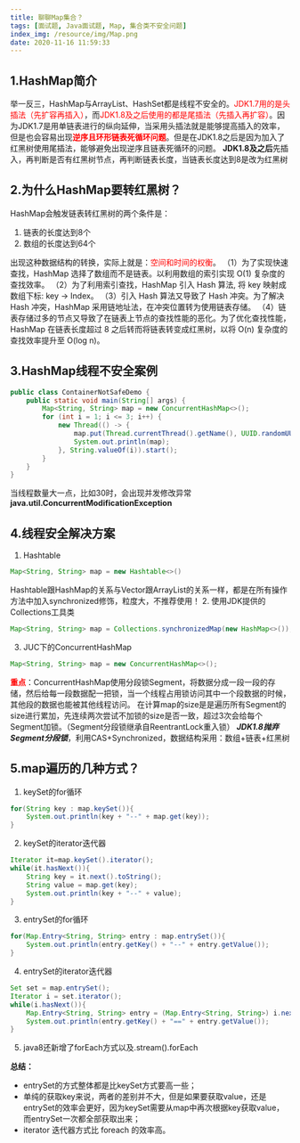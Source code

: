 ```yaml
---
title: 聊聊Map集合？
tags: [面试题, Java面试题, Map, 集合类不安全问题]
index_img: /resource/img/Map.png
date: 2020-11-16 11:59:33
---
```


## 1.HashMap简介
举一反三，HashMap与ArrayList、HashSet都是线程不安全的。<font color=#FF000>JDK1.7用的是头插法（先扩容再插入）</font>，而<font color=#FF000>JDK1.8及之后使用的都是尾插法（先插入再扩容）</font>。因为JDK1.7是用单链表进行的纵向延伸，当采用头插法就是能够提高插入的效率，但是也会容易出现<font color=#FF000>**逆序且环形链表死循环问题**</font>。但是在JDK1.8之后是因为加入了红黑树使用尾插法，能够避免出现逆序且链表死循环的问题。
**JDK1.8及之后**先插入，再判断是否有红黑树节点，再判断链表长度，当链表长度达到8是改为红黑树

## 2.为什么HashMap要转红黑树？
HashMap会触发链表转红黑树的两个条件是：
1. 链表的长度达到8个
2. 数组的长度达到64个

出现这种数据结构的转换，实际上就是：<font color=#FF000>空间和时间的权衡</font>。
（1）为了实现快速查找，HashMap 选择了数组而不是链表。以利用数组的索引实现 O(1) 复杂度的查找效率。
（2）为了利用索引查找，HashMap 引入 Hash 算法, 将 key 映射成数组下标: key -> Index。
（3）引入 Hash 算法又导致了 Hash 冲突。为了解决 Hash 冲突，HashMap 采用链地址法，在冲突位置转为使用链表存储。
（4）链表存储过多的节点又导致了在链表上节点的查找性能的恶化。为了优化查找性能，HashMap 在链表长度超过 8 之后转而将链表转变成红黑树，以将 O(n) 复杂度的查找效率提升至 O(log n)。

## 3.HashMap线程不安全案例
```java
public class ContainerNotSafeDemo {
    public static void main(String[] args) {
        Map<String, String> map = new ConcurrentHashMap<>();
        for (int i = 1; i <= 3; i++) {
            new Thread(() -> {
                map.put(Thread.currentThread().getName(), UUID.randomUUID().toString().substring(0 ,8));
                System.out.println(map);
            }, String.valueOf(i)).start();
        }
    }
}
```
当线程数量大一点，比如30时，会出现并发修改异常**java.util.ConcurrentModificationException**

## 4.线程安全解决方案
1. Hashtable
```java
Map<String, String> map = new Hashtable<>()
```
Hashtable跟HashMap的关系与Vector跟ArrayList的关系一样，都是在所有操作方法中加入synchronized修饰，粒度大，不推荐使用！
2. 使用JDK提供的Collections工具类
```java
Map<String, String> map = Collections.synchronizedMap(new HashMap<>());
```
3. JUC下的ConcurrentHashMap
```java
Map<String, String> map = new ConcurrentHashMap<>();
```
<font color=#FF000>**重点**</font>：ConcurrentHashMap使用分段锁Segment，将数据分成一段一段的存储，然后给每一段数据配一把锁，当一个线程占用锁访问其中一个段数据的时候，其他段的数据也能被其他线程访问。
在计算map的size是是遍历所有Segment的size进行累加，先连续两次尝试不加锁的size是否一致，超过3次会给每个Segment加锁。（Segment分段锁继承自ReentrantLock重入锁）
***JDK1.8抛弃Segment分段锁***，利用CAS+Synchronized，数据结构采用：数组+链表+红黑树

## 5.map遍历的几种方式？
1. keySet的for循环
```java
for(String key : map.keySet()){  
    System.out.println(key + "--" + map.get(key));  
}
```
2. keySet的iterator迭代器
```java
Iterator it=map.keySet().iterator();  
while(it.hasNext()){  
    String key = it.next().toString();   
    String value = map.get(key);  
    System.out.println(key + "--" + value);  
}
```
3. entrySet的for循环
```java
for(Map.Entry<String, String> entry : map.entrySet()){  
    System.out.println(entry.getKey() + "--" + entry.getValue());  
}
```
4. entrySet的iterator迭代器
```java
Set set = map.entrySet();       
Iterator i = set.iterator();       
while(i.hasNext()){    
    Map.Entry<String, String> entry = (Map.Entry<String, String>) i.next();  
    System.out.println(entry.getKey() + "==" + entry.getValue());  
}
```
5. java8还新增了forEach方式以及.stream().forEach

**总结：**
 - entrySet的方式整体都是比keySet方式要高一些；
 - 单纯的获取key来说，两者的差别并不大，但是如果要获取value，还是entrySet的效率会更好，因为keySet需要从map中再次根据key获取value，而entrySet一次都全部获取出来；
 - iterator 迭代器方式比 foreach 的效率高。
